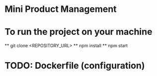 # Mini Product Management

# To run the project on your machine

** git clone <REPOSITORY_URL>
** npm install
** npm start


# TODO: Dockerfile (configuration)
